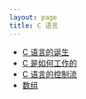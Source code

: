 ```yaml
---
layout: page
title: C 语言
---
```


- [C 语言的诞生](/c/overview)
- [C 是如何工作的](/c/compile)
- [C 语言的控制流](/c/control-flow)
- [数组](/c/array)
